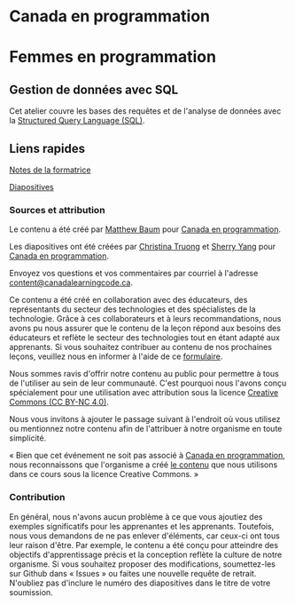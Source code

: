 # Canada en programmation

# Femmes en programmation
## Gestion de données avec SQL

Cet atelier couvre les bases des requêtes et de l'analyse de données avec la [Structured Query Language (SQL)](https://fr.wikipedia.org/wiki/Structured_Query_Language).

## Liens rapides

[Notes de la formatrice](https://docs.google.com/document/d/15DzSmrUhSoOgIyCbVnSsQEOwIaa06lhkNS71HUd5cjk/edit?usp=sharing)

[Diapositives](https://ladieslearningcode.github.io/llc-sql-fr/slides_abridged.html)


### Sources et attribution

Le contenu a été créé par [Matthew Baum](https://ca.linkedin.com/in/matt-baum) pour [Canada en programmation](https://www.canadalearningcode.ca/).

Les diapositives ont été créées par [Christina Truong](http://christinatruong.com/) et [Sherry Yang](https://www.linkedin.com/in/sherrylwyang/) pour [Canada en programmation](https://www.canadalearningcode.ca/).

Envoyez vos questions et vos commentaires par courriel à l'adresse [content@canadalearningcode.ca](mailto:content@canadalearningcode.ca).

Ce contenu a été créé en collaboration avec des éducateurs, des représentants du secteur des technologies et des spécialistes de la technologie. Grâce à ces collaborateurs et à leurs recommandations, nous avons pu nous assurer que le contenu de la leçon répond aux besoins des éducateurs et reflète le secteur des technologies tout en étant adapté aux apprenants. Si vous souhaitez contribuer au contenu de nos prochaines leçons, veuillez nous en informer à l'aide de ce [formulaire](https://docs.google.com/forms/d/e/1FAIpQLSfJ8NSMKVAmzpdn3EAymxCbDDz3XZPxyDdmtQ87GECuvXzzDQ/viewform).

Nous sommes ravis d'offrir notre contenu au public pour permettre à tous de l'utiliser au sein de leur communauté. C'est pourquoi nous l'avons conçu spécialement pour une utilisation avec attribution sous la licence [Creative Commons (CC BY-NC 4.0)](https://creativecommons.org/licenses/by-nc/4.0/deed.fr).

Nous vous invitons à ajouter le passage suivant à l'endroit où vous utilisez ou mentionnez notre contenu afin de l'attribuer à notre organisme en toute simplicité.

« Bien que cet événement ne soit pas associé à [Canada en programmation](http://canadalearningcode.ca/fr), nous reconnaissons que l'organisme a créé [le contenu](https://github.com/ladieslearningcode) que nous utilisons dans ce cours sous la licence Creative Commons. »


### Contribution

En général, nous n'avons aucun problème à ce que vous ajoutiez des exemples significatifs pour les apprenantes et les apprenants. Toutefois, nous vous demandons de ne pas enlever d'éléments, car ceux-ci ont tous leur raison d'être. Par exemple, le contenu a été conçu pour atteindre des objectifs d'apprentissage précis et la conception reflète la culture de notre organisme. Si vous souhaitez proposer des modifications, soumettez-les sur Github dans « Issues » ou faites une nouvelle requête de retrait. N'oubliez pas d'inclure le numéro des diapositives dans le titre de votre soumission.
